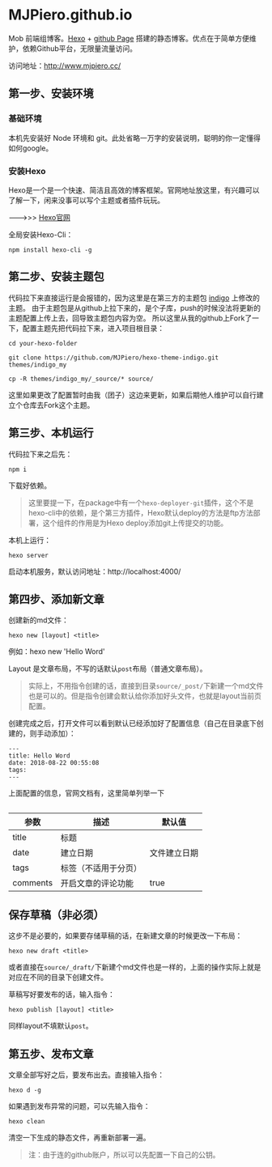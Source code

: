 # MJPiero.github.io

Mob 前端组博客。[Hexo](https://hexo.io/zh-cn/index.html) + [github Page](https://pages.github.com/) 搭建的静态博客。优点在于简单方便维护，依赖Github平台，无限量流量访问。

访问地址：http://www.mjpiero.cc/

## 第一步、安装环境

### 基础环境

本机先安装好 Node 环境和 git。此处省略一万字的安装说明，聪明的你一定懂得如何google。

### 安装Hexo

Hexo是一个是一个快速、简洁且高效的博客框架。官网地址放这里，有兴趣可以了解一下，闲来没事可以写个主题或者插件玩玩。

--->>> [Hexo官网](https://hexo.io/zh-cn/index.html)

全局安装Hexo-Cli：

```
npm install hexo-cli -g
```

## 第二步、安装主题包

代码拉下来直接运行是会报错的，因为这里是在第三方的主题包 [indigo](https://github.com/yscoder/hexo-theme-indigo) 上修改的主题。
由于主题包是从github上拉下来的，是个子库，push的时候没法将更新的主题配置上传上去，回导致主题包内容为空。
所以这里从我的github上Fork了一下，配置主题先把代码拉下来，进入项目根目录：
```
cd your-hexo-folder

git clone https://github.com/MJPiero/hexo-theme-indigo.git themes/indigo_my

cp -R themes/indigo_my/_source/* source/
```

这里如果更改了配置暂时由我（团子）这边来更新，如果后期他人维护可以自行建立个仓库去Fork这个主题。


## 第三步、本机运行

代码拉下来之后先：

```
npm i
```

下载好依赖。

> 这里要提一下，在package中有一个`hexo-deployer-git`插件，这个不是hexo-cli中的依赖，是个第三方插件，Hexo默认deploy的方法是ftp方法部署，这个组件的作用是为Hexo deploy添加git上传提交的功能。


本机上运行：

```
hexo server
```

启动本机服务，默认访问地址：http://localhost:4000/



## 第四步、添加新文章

创建新的md文件：

```
hexo new [layout] <title>
```

例如：hexo new 'Hello Word'

Layout 是文章布局，不写的话默认`post`布局（普通文章布局）。

> 实际上，不用指令创建的话，直接到目录`source/_post/`下新建一个md文件也是可以的。但是指令创建会默认给你添加好头文件，也就是layout当前页配置。

创建完成之后，打开文件可以看到默认已经添加好了配置信息（自己在目录底下创建的，则手动添加）：

```
---
title: Hello Word
date: 2018-08-22 00:55:08
tags:
---
```

上面配置的信息，官网文档有，这里简单列举一下

```

```

| 参数     | 描述                 | 默认值       |
| -------- | -------------------- | ------------ |
| title    | 标题                 |              |
| date     | 建立日期             | 文件建立日期 |
| tags     | 标签（不适用于分页） |              |
| comments | 开启文章的评论功能   | true         |

## 保存草稿（非必须）

这步不是必要的，如果要存储草稿的话，在新建文章的时候更改一下布局：

```
hexo new draft <title>
```

或者直接在`source/_draft/`下新建个md文件也是一样的，上面的操作实际上就是对应在不同的目录下创建文件。

草稿写好要发布的话，输入指令：

```
hexo publish [layout] <title>
```

同样layout不填默认`post`。



## 第五步、发布文章

文章全部写好之后，要发布出去。直接输入指令：

```
hexo d -g
```

如果遇到发布异常的问题，可以先输入指令：

```
hexo clean
```

清空一下生成的静态文件，再重新部署一遍。

> 注：由于连的github账户，所以可以先配置一下自己的公钥。

